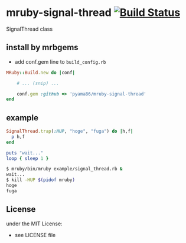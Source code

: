 # mruby-signal-thread   [![Build Status](https://travis-ci.org/pyama86/mruby-signal-thread.svg?branch=master)](https://travis-ci.org/pyama86/mruby-signal-thread)
SignalThread class
## install by mrbgems
- add conf.gem line to `build_config.rb`

```ruby
MRuby::Build.new do |conf|

    # ... (snip) ...

    conf.gem :github => 'pyama86/mruby-signal-thread'
end
```
## example
```ruby
SignalThread.trap(:HUP, "hoge", "fuga") do |h,f|
  p h,f
end

puts "wait..."
loop { sleep 1 }
```

```bash
$ mruby/bin/mruby example/signal_thread.rb &
wait...
$ kill -HUP $(pidof mruby)
hoge
fuga
```

## License
under the MIT License:
- see LICENSE file
